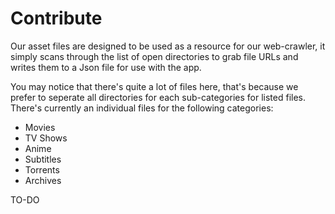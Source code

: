 # Contribute

Our asset files are designed to be used as a resource for our web-crawler, it simply scans through the list of open directories to grab file URLs and writes them to a Json file for use with the app.

You may notice that there's quite a lot of files here, that's because we prefer to seperate all directories for each sub-categories for listed files. There's currently an individual files for the following categories:
- Movies
- TV Shows
- Anime
- Subtitles
- Torrents
- Archives

TO-DO
